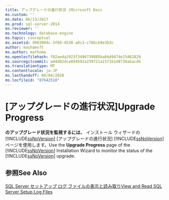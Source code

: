 ```yaml
---
title: アップグレードの進行状況 |Microsoft Docs
ms.custom: ''
ms.date: 06/13/2017
ms.prod: sql-server-2014
ms.reviewer: ''
ms.technology: database-engine
ms.topic: conceptual
ms.assetid: d963904c-3f69-4530-a0c1-cf8bcb9e3b3c
author: mashamsft
ms.author: mathoma
ms.openlocfilehash: f82aeda2923f3d96739885babbd9474e15462829
ms.sourcegitcommit: ad4d92dce894592a259721a1571b1d8736abacdb
ms.translationtype: MT
ms.contentlocale: ja-JP
ms.lasthandoff: 08/04/2020
ms.locfileid: "87642518"
---
```

# <a name="upgrade-progress"></a><span data-ttu-id="2e8cf-102">[アップグレードの進行状況]</span><span class="sxs-lookup"><span data-stu-id="2e8cf-102">Upgrade Progress</span></span>
  <span data-ttu-id="2e8cf-103">**のアップグレード状況を監視するには、** インストール ウィザードの [!INCLUDE[ssNoVersion](../../includes/ssnoversion-md.md)] [アップグレードの進行状況] [!INCLUDE[ssNoVersion](../../includes/ssnoversion-md.md)] ページを使用します。</span><span class="sxs-lookup"><span data-stu-id="2e8cf-103">Use the **Upgrade Progress** page of the [!INCLUDE[ssNoVersion](../../includes/ssnoversion-md.md)] Installation Wizard to monitor the status of the [!INCLUDE[ssNoVersion](../../includes/ssnoversion-md.md)] upgrade.</span></span>  
  
## <a name="see-also"></a><span data-ttu-id="2e8cf-104">参照</span><span class="sxs-lookup"><span data-stu-id="2e8cf-104">See Also</span></span>  
 [<span data-ttu-id="2e8cf-105">SQL Server セットアップ ログ ファイルの表示と読み取り</span><span class="sxs-lookup"><span data-stu-id="2e8cf-105">View and Read SQL Server Setup Log Files</span></span>](../../database-engine/install-windows/view-and-read-sql-server-setup-log-files.md)  
  
  

